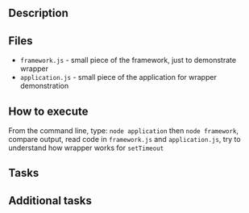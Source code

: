 ## Description

## Files

* `framework.js` - small piece of the framework, just to demonstrate wrapper
* `application.js` - small piece of the application for wrapper demonstration

## How to execute

From the command line, type: `node application` then `node framework`, compare
output, read code in `framework.js` and `application.js`, try to understand
how wrapper works for `setTimeout`

## Tasks

## Additional tasks
